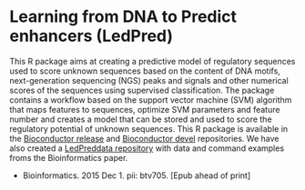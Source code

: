 # Learning from DNA to Predict enhancers (LedPred)

This R package aims at creating a predictive model of regulatory sequences used to score unknown sequences based on the content of DNA motifs, next-generation sequencing (NGS) peaks and signals and other numerical scores of the sequences using supervised classification. The package contains a workflow based on the support vector machine (SVM) algorithm that maps features to sequences, optimize SVM parameters and feature number and creates a model that can be stored and used to score the regulatory potential of unknown sequences. This R package is available in the [Bioconductor release](https://www.bioconductor.org/packages/release/bioc/html/LedPred.html) and [Bioconductor devel](https://www.bioconductor.org/packages/devel/bioc/html/LedPred.html) repositories. We have also created a [LedPreddata repository](https://github.com/aitgon/LedPreddata) with data and command examples froms the Bioinformatics paper.

- Bioinformatics. 2015 Dec 1. pii: btv705. [Epub ahead of print]


